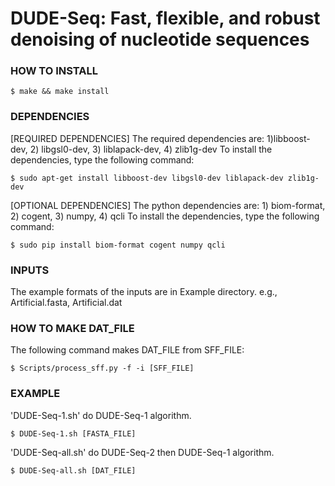 # DUDE-Seq: Fast, flexible, and robust denoising of nucleotide sequences

### HOW TO INSTALL
```
$ make && make install
```

### DEPENDENCIES
[REQUIRED DEPENDENCIES]
The required dependencies are: 1)libboost-dev, 2) libgsl0-dev, 3) liblapack-dev, 4) zlib1g-dev
To install the dependencies, type the following command:
```
$ sudo apt-get install libboost-dev libgsl0-dev liblapack-dev zlib1g-dev
```

[OPTIONAL DEPENDENCIES]
The python dependencies are: 1) biom-format, 2) cogent, 3) numpy, 4) qcli
To install the dependencies, type the following command:
```
$ sudo pip install biom-format cogent numpy qcli
```

### INPUTS
The example formats of the inputs are in Example directory.
e.g., Artificial.fasta, Artificial.dat


### HOW TO MAKE DAT_FILE
The following command makes DAT_FILE from SFF_FILE:
```
$ Scripts/process_sff.py -f -i [SFF_FILE]
```

### EXAMPLE
'DUDE-Seq-1.sh' do DUDE-Seq-1 algorithm.
```
$ DUDE-Seq-1.sh [FASTA_FILE]
```

'DUDE-Seq-all.sh' do DUDE-Seq-2 then DUDE-Seq-1 algorithm.
```
$ DUDE-Seq-all.sh [DAT_FILE]
```
